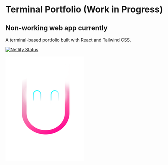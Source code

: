 # Terminal Portfolio (Work in Progress)
## Non-working web app currently

A terminal-based portfolio built with React and Tailwind CSS.

[![Netlify Status](https://api.netlify.com/api/v1/badges/83c418ca-4760-455b-95ed-73ad355b094c/deploy-status)](https://app.netlify.com/sites/mustan/deploys)

<img src="./public/ME small.png" width="250" height="333" />
